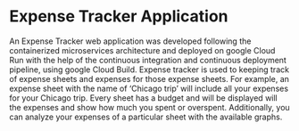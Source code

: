 # Expense Tracker Application

An Expense Tracker web application was developed following the containerized microservices architecture and deployed on google Cloud Run with the help of the continuous integration and continuous deployment pipeline, using google Cloud Build. Expense tracker is used to keeping track of expense sheets and expenses for those expense sheets. For example, an expense sheet with the name of ‘Chicago trip’ will include all your expenses for your Chicago trip. Every sheet has a budget and will be displayed will the expenses and show how much you spent or overspent. Additionally, you can analyze your expenses of a particular sheet with the available graphs.

